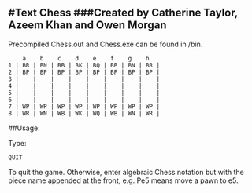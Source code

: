 #Text Chess
###Created by Catherine Taylor, Azeem Khan and Owen Morgan
---
Precompiled Chess.out and Chess.exe can be found in /bin.

        a    b    c    d    e    f    g    h
    1 | BR | BN | BB | BK | BQ | BB | BN | BR |
    2 | BP | BP | BP | BP | BP | BP | BP | BP |
    3 |    |    |    |    |    |    |    |    |
    4 |    |    |    |    |    |    |    |    |
    5 |    |    |    |    |    |    |    |    |
    6 |    |    |    |    |    |    |    |    |
    7 | WP | WP | WP | WP | WP | WP | WP | WP |
    8 | WR | WN | WB | WK | WQ | WB | WN | WR |

##Usage:

Type:

    QUIT

To quit the game. Otherwise, enter algebraic Chess notation but with the piece name appended at the front, e.g. Pe5 means move a pawn to e5.

